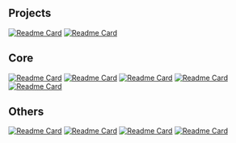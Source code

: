 ## Projects
[![Readme Card](https://github-readme-stats.vercel.app/api/pin/?username=omnius-labs&repo=axus&theme=transparent)](https://github.com/omnius-labs/axus)
[![Readme Card](https://github-readme-stats.vercel.app/api/pin/?username=omnius-labs&repo=opxs&theme=transparent)](https://github.com/omnius-labs/opxs)

## Core
[![Readme Card](https://github-readme-stats.vercel.app/api/pin/?username=omnius-labs&repo=core-rs&theme=transparent)](https://github.com/omnius-labs/core-rs)
[![Readme Card](https://github-readme-stats.vercel.app/api/pin/?username=omnius-labs&repo=core-cs&theme=transparent)](https://github.com/omnius-labs/core-cs)
[![Readme Card](https://github-readme-stats.vercel.app/api/pin/?username=omnius-labs&repo=core-swift&theme=transparent)](https://github.com/omnius-labs/core-swift)
[![Readme Card](https://github-readme-stats.vercel.app/api/pin/?username=omnius-labs&repo=core-go&theme=transparent)](https://github.com/omnius-labs/core-go)
[![Readme Card](https://github-readme-stats.vercel.app/api/pin/?username=omnius-labs&repo=core-scala&theme=transparent)](https://github.com/omnius-labs/core-scala)

## Others
[![Readme Card](https://github-readme-stats.vercel.app/api/pin/?username=lyrise&repo=image-classifier-cs&theme=transparent)](https://github.com/lyrise/image-classifier-cs)
[![Readme Card](https://github-readme-stats.vercel.app/api/pin/?username=lyrise&repo=tredir-rs&theme=transparent)](https://github.com/lyrise/tredir-rs)
[![Readme Card](https://github-readme-stats.vercel.app/api/pin/?username=lyrise&repo=uredir-rs&theme=transparent)](https://github.com/lyrise/uredir-rs)
[![Readme Card](https://github-readme-stats.vercel.app/api/pin/?username=lyrise&repo=fredir-rs&theme=transparent)](https://github.com/lyrise/fredir-rs)
